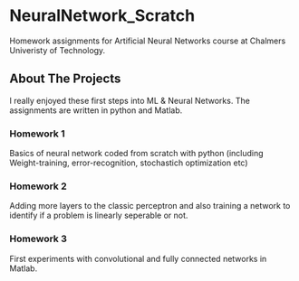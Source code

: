 # NeuralNetwork_Scratch
Homework assignments for Artificial Neural Networks course at Chalmers Univeristy of Technology.

## About The Projects

I really enjoyed these first steps into ML & Neural Networks. The assignments are written in python and Matlab. 

### Homework 1

Basics of neural network coded from scratch with python (including Weight-training, error-recognition, stochastich optimization etc)

### Homework 2

Adding more layers to the classic perceptron and also training a network to identify if a problem is linearly seperable or not. 


### Homework 3

First experiments with convolutional and fully connected networks in Matlab. 
